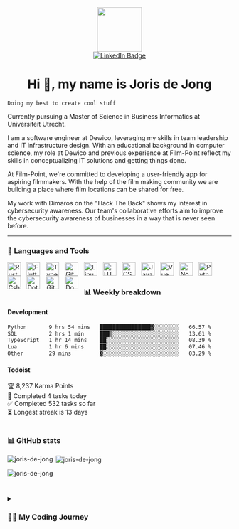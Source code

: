 <div id="header" align="center">
    <img src="https://media.giphy.com/media/M9gbBd9nbDrOTu1Mqx/giphy.gif" width="100"/>
    <div id="badges">
        <a href="https://www.linkedin.com/in/jhcdejong/" target="_blank">
            <img src="https://img.shields.io/badge/LinkedIn-blue?style=for-the-badge&logo=linkedin&logoColor=white" alt="LinkedIn Badge"/>
        </a>
    </div>
    <img src="https://komarev.com/ghpvc/?username=armaatus&style=flat-square&color=blue" alt=""/>
    <h1>Hi 👋, my name is Joris de Jong</h1>
</div>

`Doing my best to create cool stuff`

Currently pursuing a Master of Science in Business Informatics at Universiteit Utrecht.

I am a software engineer at Dewico, leveraging my skills in team leadership and IT infrastructure design. With an educational background in computer science, my role at Dewico and previous experience at Film-Point reflect my skills in conceptualizing IT solutions and getting things done.

At Film-Point, we're committed to developing a user-friendly app for aspiring filmmakers. With the help of the film making community we are building a place where film locations can be shared for free.

My work with Dimaros on the "Hack The Back" shows my interest in cybersecurity awareness. Our team's collaborative efforts aim to improve the cybersecurity awareness of businesses in a way that is never seen before.

---

### 🧰 Languages and Tools

<img align="left" alt="Rust" width="30px" style="padding-right:10px;" src="https://skillicons.dev/icons?i=rust"/>
<img align="left" alt="Flutter" width="30px" style="padding-right:10px;" src="https://skillicons.dev/icons?i=flutter"/>
<img align="left" alt="TypeScript" width="30px" style="padding-right:10px;" src="https://skillicons.dev/icons?i=ts" />
<img align="left" alt="Git" width="30px" style="padding-right:10px;" src="https://skillicons.dev/icons?i=git" />
<img align="left" alt="Linux" width="30px" style="padding-right:10px;" src="https://skillicons.dev/icons?i=linux" />
<img align="left" alt="HTML" width="30px" style="padding-right:10px;" src="https://skillicons.dev/icons?i=html" />
<img align="left" alt="CSS" width="30px" style="padding-right:10px;" src="https://skillicons.dev/icons?i=css" />
<img align="left" alt="JavaScript" width="30px" style="padding-right:10px;" src="https://skillicons.dev/icons?i=js" />
<img align="left" alt="Vue" width="30px" style="padding-right:10px;" src="https://skillicons.dev/icons?i=vue" />
<img align="left" alt="NodeJS" width="30px" style="padding-right:10px;" src="https://skillicons.dev/icons?i=nodejs" />
<img align="left" alt="Python" width="30px" style="padding-right:10px;" src="https://skillicons.dev/icons?i=py" />
<img align="left" alt="Csharp" width="30px" style="padding-right:10px;" src="https://skillicons.dev/icons?i=cs" />
<img align="left" alt="Dotnet" width="30px" style="padding-right:10px;" src="https://skillicons.dev/icons?i=dotnet" />
<img align="left" alt="GitHub" width="30px" style="padding-right:10px;" src="https://skillicons.dev/icons?i=github" />
<img align="left" alt="Docker" width="30px" style="padding-right:10px;" src="https://skillicons.dev/icons?i=docker" />
<br />

#

### 📊 Weekly breakdown

#### Development

<!--START_SECTION:waka-->

```txt
Python       9 hrs 54 mins   ████████████████▓░░░░░░░░   66.57 %
SQL          2 hrs 1 min     ███▒░░░░░░░░░░░░░░░░░░░░░   13.61 %
TypeScript   1 hr 14 mins    ██░░░░░░░░░░░░░░░░░░░░░░░   08.39 %
Lua          1 hr 6 mins     ██░░░░░░░░░░░░░░░░░░░░░░░   07.46 %
Other        29 mins         ▓░░░░░░░░░░░░░░░░░░░░░░░░   03.29 %
```

<!--END_SECTION:waka-->

#### Todoist

<!-- TODO-IST:START -->
🏆  8,237 Karma Points           
🌸  Completed 4 tasks today           
✅  Completed 532 tasks so far           
⏳  Longest streak is 13 days
<!-- TODO-IST:END -->

#

### 📊 GitHub stats

<p><img align="left" src="https://github-readme-stats-joris-projects-6eb5312b.vercel.app/api/top-langs?username=armaatus&show_icons=true&locale=en&layout=compact&theme=tokyonight" alt="joris-de-jong" /></p>

<p>&nbsp;<img align="center" src="https://github-readme-stats-joris-projects-6eb5312b.vercel.app/api?username=armaatus&show_icons=true&theme=tokyonight" alt="joris-de-jong" /></p>

<p><img align="center" src="https://github-readme-streak-stats.herokuapp.com/?user=armaatus&theme=tokyonight" alt="joris-de-jong" /></p>

#

<details>
 <summary><h3>👨‍💻 My Coding Journey</h3></summary>
    My coding journey started as when I was 14 and discovered GameMaker. Just like a lot of beginning game developers I always thought I would make the next best thing.
    This next best thing is still not created, but it started my passion for creating new stuff. Eventually I started a bachelor computer science at Utrecht University.
    In the Netherlands each departement has a student association. These associations exist to make new friend, learn topics outside the normal lectures and do some career orientation.
    My association, called Sticky, was so much fun that I decided to do a board year with the association. This grew into a love for the more business side of computer science and therefore I decides to continue my studies with a master in business informatics.
    This did not mean that I stopped coding. Currently I work on a project called Hack The Bank, where I help businesses with security awareness.
    I also work with friends in my our own companies called Film-Point and Dewico.
